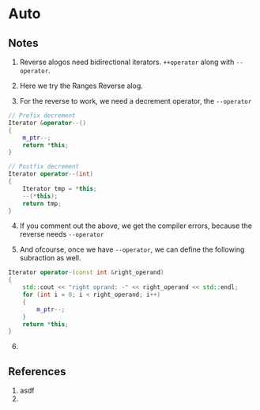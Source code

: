 # Auto

## Notes

1. Reverse alogos need bidirectional iterators. `++operator` along with `--operator`.

2. Here we try the Ranges Reverse alog.

3. For the reverse to work, we need a decrement operator, the `--operator`

```cpp
// Prefix decrement
Iterator &operator--()
{
    m_ptr--;
    return *this;
}

// Postfix decrement
Iterator operator--(int)
{
    Iterator tmp = *this;
    --(*this);
    return tmp;
}
```

4. If you comment out the above, we get the compiler errors, because the reverse needs `--operator`

5. And ofcourse, once we have `--operator`, we can define the following subraction as well.

```cpp
Iterator operator-(const int &right_operand)
{
    std::cout << "right oprand: -" << right_operand << std::endl;
    for (int i = 0; i < right_operand; i++)
    {
        m_ptr--;
    }
    return *this;
}
```

6. 

## References

1. asdf
2. 